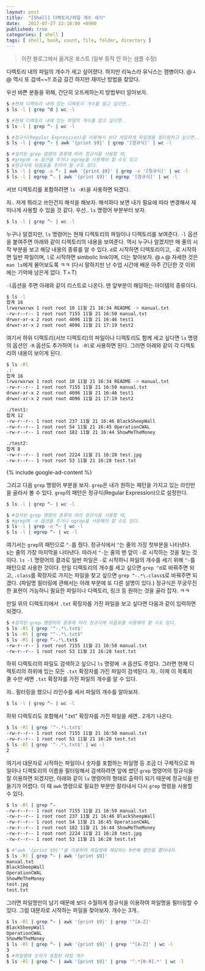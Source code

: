 ```yaml
---
layout: post
title:  "[Shell] 디렉토리/파일 개수 세기"
date:   2017-07-27 22:18:00 +0900
published: true
categories: [ shell ]
tags: [ shell, bash, count, file, folder, directory ]
---
```


> 이전 블로그에서 옮겨온 포스트 (일부 동작 안 하는 샘플 수정)

디렉토리 내의 파일의 개수가 세고 싶어졌다. 하지만 리눅스라 유닉스는 잼병이다. @ㅅ@ 역시 또 검색~~!! 조금 길긴 하지만 재미난 방법을 찾았다.

우선 바쁜 분들을 위해, 간단히 오뜨케하는지 방법부터 알아보자.

```bash
$ #현재 디렉토리 내에 있는 디렉토리 개수를 알고 싶으면..
$ ls -l | grep ^d | wc -l

$ #현재 디렉토리 내에 있는 파일의 개수를 알고 싶으면..
$ ls -l | grep ^- | wc -l

$ #정규식(Regular Expression)을 이용해서 보다 세밀하게 파일명을 필터링하고 싶으면..
$ ls -l | grep ^- | awk '{print $9}' | grep '[정규식]' | wc -l

$ #설치된 grep 명령어 종류에 따라 정규식을 사용할 때,
$ #grep에 -e 옵션을 주거나 egrep을 사용해야 할 수도 있고
$ #정규식에 따옴표를 주어야 할 수도 있다.
$ ls -l | grep -e ^- | awk '{print $9}' | grep -e '[정규식]' | wc -l
$ ls -l | egrep ^- | awk '{print $9}' | egrep '[정규식]' | wc -l
```

서브 디렉토리를 포함하려면 `ls -Rl`을 사용하면 되겠다.

자.. 저게 뭐라고 쓰인건지 해석을 해보자. 해석하다 보면 내가 필요에 따라 변경해서 재미나게 사용할 수 있을 것 같다. 우선.. `ls` 명령어 부분부터 보자.

```bash
$ ls -l | grep ^- | wc -l
```

누구나 알겠지만, `ls` 명령어는 현재 디렉토리의 파일이나 디렉토리를 보여준다. `-l` 옵션을 붙여주면 아래와 같이 디렉토리의 내용을 보여준다. 역시 누구나 알겠지만 매 줄의 시작 부분을 보고 해당 내용의 종류를 알 수 있다. `d`로 시작하면 디렉토리이고, `-`로 시작하면 일반 파일이며, `l`로 시작하면 simbolic link이며, 더는 찾아보자. @ㅅ@ 자세한 것은 `man ls`에게 물어보도록 ㅋㅋ (다시 말하지만 난 수업 시간에 배운 아주 간단한 것 이외에는 기억에 남은게 없다. TㅅT)

`-l`옵션을 주면 아래와 같이 리스트로 나온다. 맨 앞부분이 해당하는 아이템의 종류이다.

```bash
$ ls -l
합계 16
lrwxrwxrwx 1 root root 10 11월 21 16:34 README -> manual.txt
-rw-r--r-- 1 root root 7155 11월 21 16:50 manual.txt
drwxr-xr-x 2 root root 4096 11월 21 16:46 test1
drwxr-xr-x 2 root root 4096 11월 21 17:19 test2
```

여기서 하위 디렉토리(서브 디렉토리)의 파일이나 디렉토리도 함께 세고 싶다면 `ls` 명령의 옵션인 `-R` 옵션도 추가하여 `ls -Rl`로 사용하면 된다. 그러면 아래와 같이 각 디렉토리의 내용이 보이게 된다.

```bash
$ ls -Rl
.:
합계 16
lrwxrwxrwx 1 root root 10 11월 21 16:34 README -> manual.txt
-rw-r--r-- 1 root root 7155 11월 21 16:50 manual.txt
drwxr-xr-x 2 root root 4096 11월 21 16:46 test1
drwxr-xr-x 2 root root 4096 11월 21 17:19 test2

./test1:
합계 12
-rw-r--r-- 1 root root 237 11월 21 16:46 BlackSheepWall
-rw-r--r-- 1 root root 54 11월 21 16:45 OperationCWAL
-rw-r--r-- 1 root root 182 11월 21 16:44 ShowMeTheMoney

./test2:
합계 8
-rw-r--r-- 1 root root 2224 11월 21 16:28 test.jpg
-rw-r--r-- 1 root root 53 11월 21 16:28 test.txt
```

{% include google-ad-content %}

그리고 다음 `grep` 명령어 부분을 보자. `grep`은 내가 원하는 패턴을 가지고 있는 라인만을 골라서 볼 수 있다. `grep`의 패턴은 정규식(Regular Expression)으로 설정한다.

```bash
$ ls -l | grep ^- | wc -l

$ #설치된 grep 명령어 종류에 따라 정규식을 사용할 때,
$ #grep에 -e 옵션을 주거나 egrep을 사용해야 할 수도 있다.
$ ls -l | grep -e ^- | wc -l
$ ls -l | egrep ^- | wc -l
```

여기서는 `grep`의 패턴으로 `^-`를 줬다. 정규식에서 `^`는 줄의 가장 첫부분을 나타낸다. `$`는 줄의 가장 마지막을 나타낸다. 따라서 `^-`는 줄의 맨 앞이 `-`로 시작하는 것을 찾는 것이다. `ls -l` 명령어의 결과로 일반 파일은 `-`로 시작하니 파일의 개수를 세기 위해 `^-`를 패턴으로 사용한 것이다. 만일 디렉토리의 개수를 세고 싶으면 `grep ^d`로 바꿔주면 되고, `.class`를 확장자로 가지는 파일을 찾고 싶으면 `grep ^-.*\.class$`로 바꿔주면 되겠다. (파일명 필터링에 관해서는 아래 부분에 또 다른 설명이 있다.) 정규식은 무궁무진한 표현이 가능하니 필요한 파일이나 디렉토리, 링크 등 원하는 것을 골라 잡자. ㅋㅋ

만일 위의 디렉토리에서 `.txt` 확장자를 가진 파일을 보고 싶다면 다음과 같이 입력하면 되겠다.

```bash
$ #설치된 grep 명령어의 종류에 따라 정규식에 따옴표를 사용해야 할 수도 있다.
$ ls -Rl | grep '^-.*\.txt$'
$ ls -Rl | grep "^-.*\.txt$"
$ ls -Rl | grep ^-.*\.txt$
-rw-r--r-- 1 root root 7155 11월 21 16:50 manual.txt
-rw-r--r-- 1 root root 53 11월 21 16:28 test.txt
```

하위 디렉토리의 파일도 검색하고 싶으니 `ls` 명령에 `-R` 옵션도 주었다. 그러면 현재 디렉토리의 하위에 있는 모든 `.txt` 확장자를 가진 파일이 검색된다. 자.. 이제 이 목록의 줄 수만 세면 `.txt` 확장자를 가진 파일의 개수를 알 수 있다.

자.. 필터링을 했으니 라인수를 세서 파일의 개수를 알아보자.

```bash
$ ls -l | grep ^- | wc -l
```

하위 디렉토리도 포함해서 ".txt" 확장자를 가진 파일을 세면.. 2개가 나온다.

```bash
$ ls -Rl | grep '^-.*\.txt$'
-rw-r--r-- 1 root root 7155 11월 21 16:50 manual.txt
-rw-r--r-- 1 root root 53 11월 21 16:28 test.txt
$ ls -Rl | grep '^-.*\.txt$' | wc -l
2
```

여기서 대문자로 시작하는 파일이나 숫자를 포함하는 파일명 등 조금 더 구체적으로 파일이나 디렉토리의 이름을 필터링해서 검색하려면 앞에 썼던 `grep` 명령어의 정규식을 잘 이용하면 되겠지만, 아래와 같이 `ls` 명령어의 형태로 출력이 되기 때문에 정규식을 만들기가 어렵다. 이 때 `awk` 명령으로 필요한 부분만 잘라내서 다시 `grep` 명령을 사용할 수 있다.

```bash
$ ls -Rl | grep ^-
-rw-r--r-- 1 root root 7155 11월 21 16:50 manual.txt
-rw-r--r-- 1 root root 237 11월 21 16:46 BlackSheepWall
-rw-r--r-- 1 root root 54 11월 21 16:45 OperationCWAL
-rw-r--r-- 1 root root 182 11월 21 16:44 ShowMeTheMoney
-rw-r--r-- 1 root root 2224 11월 21 16:28 test.jpg
-rw-r--r-- 1 root root 53 11월 21 16:28 test.txt

$ #"awk '{print $9}'"를 이용하여 파일명에 해당하는 9번째 열만을 뽑아내자.
$ ls -Rl | grep ^- | awk '{print $9}'
manual.txt
BlackSheepWall
OperationCWAL
ShowMeTheMoney
test.jpg
test.txt
```

그러면 파일명만이 남기 때문에 보다 수월하게 정규식을 이용하여 파일명을 필터링할 수 있다. 그럼 대문자로 시작하는 파일을 찾아보자. 개수는 3개..

```bash
$ ls -Rl | grep ^- | awk '{print $9}' | grep '^[A-Z]'
BlackSheepWall
OperationCWAL
ShowMeTheMoney
$ ls -Rl | grep ^- | awk '{print $9}' | grep '^[A-Z]' | wc -l
3
$ #파일명에 숫자가 포함된 파일 개수
$ ls -Rl | grep ^- | awk '{print $9}' | grep '^.*[0-9].*' | wc -l
```
